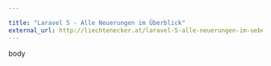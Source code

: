 ```yaml
---

title: "Laravel 5 - Alle Neuerungen im Überblick"
external_url: http://liechtenecker.at/laravel-5-alle-neuerungen-im-ueberblick/
---
```

 body